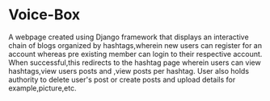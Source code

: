 # Voice-Box

A webpage created using Django framework that displays an interactive chain of blogs organized by hashtags,wherein 
new users can register for an account whereas pre existing member can login to their respective account.
When successful,this redirects to the hashtag page wherein users can view hashtags,view users posts and ,view posts per hashtag.
User also holds authority to delete user's post or create posts and upload details for example,picture,etc.
